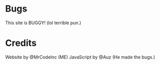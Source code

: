 # Bugs
This site is BUGGY! (lol terrible pun.)

# Credits

Website by @MrCodeInc (ME)
JavaScript by @Auz (He made the bugs.)
